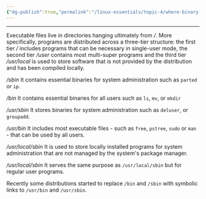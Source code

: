 ```yaml
---
{"dg-publish":true,"permalink":"/linux-essentials/topic-4/where-binary-files-are-stored/","dgPassFrontmatter":true}
---
```


---
Executable files live in directories hanging ultimately from _/_. More specifically, programs are distributed across a three-tier structure: the first tier _/_ includes programs that can be necessary in single-user mode, the second tier _/user_ contains most multi-super programs and the third tier _/usr/local_ is used to store software that is not provided by the distribution and has been compiled locally.

_/sbin_ It contains essential binaries for system administration such as `parted` or `ip`.

_/bin_ It contains essential binaries for all users such as `ls`, `mv`, or `mkdir`

_/usr/sbin_ It stores binaries for system administration such as `deluser`, or `groupadd`.

_/usr/bin_ It includes most executable files - such as `free`, `pstree`, `sudo` or `man` - that can be used by all users.

_/usr/local/sbin_ It is used to store locally installed programs for system administration that are not managed by the system's package manager.

_/usr/local/sbin_ It serves the same purpose as `/usr/local/sbin` but for regular user programs. 

Recently some distributions started to replace `/bin` and `/sbin` with symbolic links to `/usr/bin` and `/usr/sbin`.